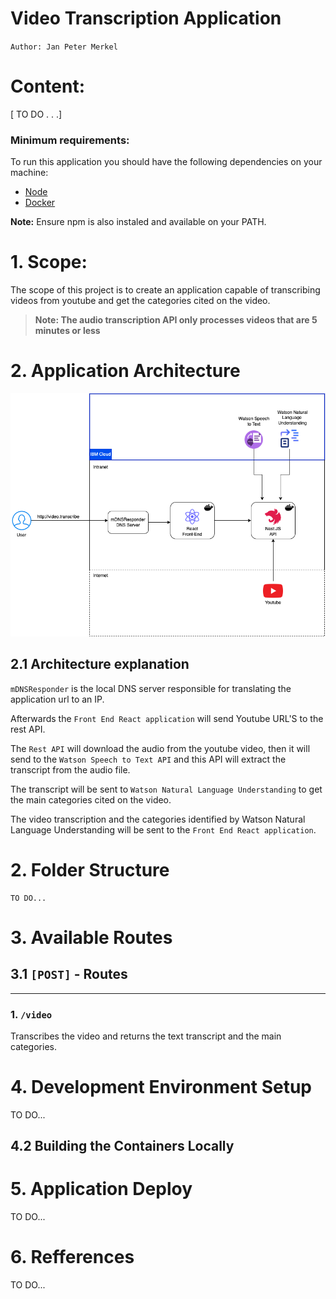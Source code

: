 # Video Transcription Application

`Author: Jan Peter Merkel `

# Content:
 [ TO DO . . .]

### Minimum requirements:
To run this application you should have the following dependencies on your machine:
 - [Node](https://nodejs.org/en/download)
 - [Docker](https://www.docker.com/products/docker-desktop/)

 **Note:** Ensure npm is also instaled and available on your PATH.



# 1. Scope:
The scope of this project is to create an application capable of transcribing videos from youtube and get the categories cited on the video.

> **Note: The audio transcription API only processes videos that are 5 minutes or less**


# 2. Application Architecture

![Application Architecture](./documents/arquitetura.png)


## 2.1 Architecture explanation

`mDNSResponder` is the local DNS server responsible for translating the application url to an IP.

Afterwards the `Front End React application` will send Youtube URL'S to the rest API.

The `Rest API` will download the audio from the youtube video, then it will send to the `Watson Speech to Text API` and this API will extract the transcript from the audio file.

The transcript will be sent to `Watson Natural Language Understanding` to get the main categories cited on the video.

The video transcription and the categories identified by Watson Natural Language Understanding will be sent to the  `Front End React application`.

# 2. Folder Structure

```
TO DO...
```


# 3. Available Routes

## 3.1 `[POST]` - Routes
---

### 1. `/video`
Transcribes the video and returns the text transcript and the main categories.

# 4. Development Environment Setup

TO DO...

## 4.2 Building the Containers Locally






# 5. Application Deploy
TO DO...

# 6. Refferences
TO DO...

